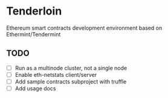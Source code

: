 # Tenderloin
Ethereum smart contracts development environment based on Ethermint/Tendermint

## TODO

- [ ] Run as a multinode cluster, not a single node
- [ ] Enable eth-netstats client/server
- [ ] Add sample contracts subproject with truffle
- [ ] Add usage docs